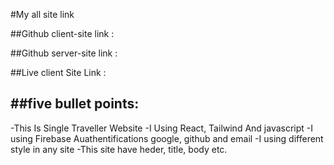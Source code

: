 #My all site link

##Github client-site link : 

##Github server-site link :

##Live client Site Link :


##five bullet points:
---
-This Is Single Traveller Website
-I Using React, Tailwind And javascript
-I using Firebase Auathentifications google, github and email
-I using different style in any site
-This site have heder, title, body etc.







